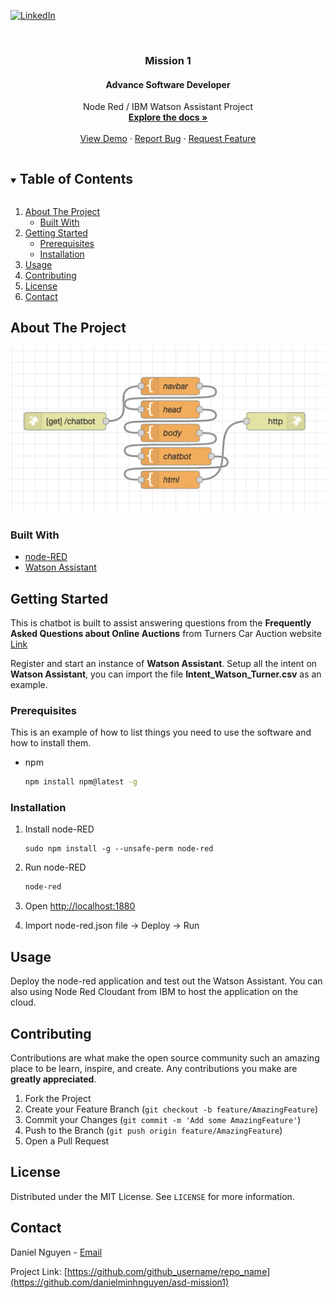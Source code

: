 [![LinkedIn][linkedin-shield]][linkedin-url]

<!-- PROJECT LOGO -->
<br />
<p align="center">

  <h3 align="center">Mission 1</h3>
  <h4 align="center">Advance Software Developer</h4>
  <p align="center">
    Node Red / IBM Watson Assistant Project
    <br />
    <a href="https://github.com/github_username/repo_name"><strong>Explore the docs »</strong></a>
    <br />
    <br />
    <a href="https://github.com/github_username/repo_name">View Demo</a>
    ·
    <a href="https://github.com/github_username/repo_name/issues">Report Bug</a>
    ·
    <a href="https://github.com/github_username/repo_name/issues">Request Feature</a>
  </p>
</p>

<!-- TABLE OF CONTENTS -->
<details open="open">
  <summary><h2 style="display: inline-block">Table of Contents</h2></summary>
  <ol>
    <li>
      <a href="#about-the-project">About The Project</a>
      <ul>
        <li><a href="#built-with">Built With</a></li>
      </ul>
    </li>
    <li>
      <a href="#getting-started">Getting Started</a>
      <ul>
        <li><a href="#prerequisites">Prerequisites</a></li>
        <li><a href="#installation">Installation</a></li>
      </ul>
    </li>
    <li><a href="#usage">Usage</a></li>
    <li><a href="#contributing">Contributing</a></li>
    <li><a href="#license">License</a></li>
    <li><a href="#contact">Contact</a></li>
  </ol>
</details>

<!-- ABOUT THE PROJECT -->

## About The Project

[![Product Name Screen Shot][product-screenshot]]()

### Built With

- [node-RED](https://nodered.org)
- [Watson Assistant](https://www.ibm.com/cloud/watson-assistant)

<!-- GETTING STARTED -->

## Getting Started

This is chatbot is built to assist answering questions from the **Frequently Asked Questions about Online Auctions** from Turners Car Auction website [Link](https://www.turners.co.nz/FAQs-Cars/)

Register and start an instance of **Watson Assistant**. Setup all the intent on **Watson Assistant**, you can import the file **Intent_Watson_Turner.csv** as an example.

### Prerequisites

This is an example of how to list things you need to use the software and how to install them.

- npm
  ```sh
  npm install npm@latest -g
  ```

### Installation

1. Install node-RED
   ```npm
   sudo npm install -g --unsafe-perm node-red
   ```
2. Run node-RED
   ```sh
   node-red
   ```
3. Open [http://localhost:1880](http://localhost:1880)

4. Import node-red.json file &#8594; Deploy &#8594; Run

<!-- USAGE EXAMPLES -->

## Usage

Deploy the node-red application and test out the Watson Assistant. You can also using Node Red Cloudant from IBM to host the application on the cloud.

<!-- CONTRIBUTING -->

## Contributing

Contributions are what make the open source community such an amazing place to be learn, inspire, and create. Any contributions you make are **greatly appreciated**.

1. Fork the Project
2. Create your Feature Branch (`git checkout -b feature/AmazingFeature`)
3. Commit your Changes (`git commit -m 'Add some AmazingFeature'`)
4. Push to the Branch (`git push origin feature/AmazingFeature`)
5. Open a Pull Request

<!-- LICENSE -->

## License

Distributed under the MIT License. See `LICENSE` for more information.

<!-- CONTACT -->

## Contact

Daniel Nguyen - [Email](minhnguyen68@hotmail.com)

Project Link: [https://github.com/github_username/repo_name](https://github.com/danielminhnguyen/asd-mission1)

<!-- ACKNOWLEDGEMENTS -->

<!-- MARKDOWN LINKS & IMAGES -->
<!-- https://www.markdownguide.org/basic-syntax/#reference-style-links -->

[linkedin-shield]: https://img.shields.io/badge/-LinkedIn-black.svg?style=for-the-badge&logo=linkedin&colorB=555
[linkedin-url]: www.linkedin.com/in/danielminhnguyen
[product-screenshot]: images/screenshot.png
